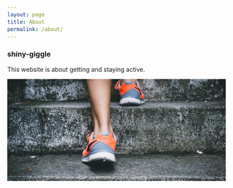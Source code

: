 ```yaml
---
layout: page
title: About
permalink: /about/
---
```



### shiny-giggle

This website is about getting and staying active.

![getting-and-staying-active](/assets/upsteps.png)

